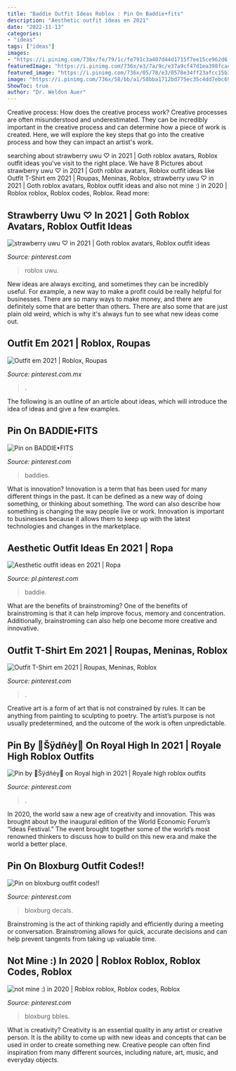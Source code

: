 ```yaml
---
title: "Baddie Outfit Ideas Roblox : Pin On Baddie•fits"
description: "Aesthetic outfit ideas en 2021"
date: "2022-11-13"
categories:
- "ideas"
tags: ["ideas"]
images:
- "https://i.pinimg.com/736x/fe/79/1c/fe791c3a407d44d1715f7ee15ce962d6.jpg"
featuredImage: "https://i.pinimg.com/736x/e3/7a/9c/e37a9cf47d1ea398fcace189ed46b431.jpg"
featured_image: "https://i.pinimg.com/736x/05/78/e3/0578e34ff23afcc15b3552b39e6fcb84.jpg"
image: "https://i.pinimg.com/736x/58/bb/a1/58bba1712bd775ec35c4dd7ebc693b78.jpg"
ShowToc: true
author: "Dr. Weldon Auer"
---
```



Creative process: How does the creative process work?
Creative processes are often misunderstood and underestimated. They can be incredibly important in the creative process and can determine how a piece of work is created. Here, we will explore the key steps that go into the creative process and how they can impact an artist's work.

	

		
searching about strawberry uwu ♡ in 2021 | Goth roblox avatars, Roblox outfit ideas you've visit to the right place. We have 8 Pictures about strawberry uwu ♡ in 2021 | Goth roblox avatars, Roblox outfit ideas like Outfit T-Shirt em 2021 | Roupas, Meninas, Roblox, strawberry uwu ♡ in 2021 | Goth roblox avatars, Roblox outfit ideas and also not mine :) in 2020 | Roblox roblox, Roblox codes, Roblox. Read more:
		
    
## Strawberry Uwu ♡ In 2021 | Goth Roblox Avatars, Roblox Outfit Ideas

<img loading=lazy src="https://i.pinimg.com/736x/84/93/af/8493affe95501e284cb999e502b8d4b1.jpg" onerror="this.onerror=null;this.src='https://tse2.mm.bing.net/th?id=OIP.0I4w8WpDlBGe98tPHVgLogAAAA&amp;pid=15.1';" alt="strawberry uwu ♡ in 2021 | Goth roblox avatars, Roblox outfit ideas">

_Source: pinterest.com_

>roblox uwu. 

	

New ideas are always exciting, and sometimes they can be incredibly useful. For example, a new way to make a profit could be really helpful for businesses. There are so many ways to make money, and there are definitely some that are better than others. There are also some that are just plain old weird, which is why it's always fun to see what new ideas come out.

    
## Outfit Em 2021 | Roblox, Roupas

<img loading=lazy src="https://i.pinimg.com/736x/b5/3e/14/b53e146d156815c1466e857947abc1bc.jpg" onerror="this.onerror=null;this.src='https://tse2.mm.bing.net/th?id=OIP.LiEaIXXUYwzuH-mcugFDBwHaLn&amp;pid=15.1';" alt="Outfit em 2021 | Roblox, Roupas">

_Source: pinterest.com.mx_

>. 

	

The following is an outline of an article about ideas, which will introduce the idea of ideas and give a few examples.

    
## Pin On BADDIE•FITS

<img loading=lazy src="https://i.pinimg.com/736x/30/4f/0f/304f0f9f5cd0d1f24b131e3b298ced1f.jpg" onerror="this.onerror=null;this.src='https://tse4.mm.bing.net/th?id=OIP.69vU--h4bjLLN9DVB1nWrQHaNL&amp;pid=15.1';" alt="Pin on BADDIE•FITS">

_Source: pinterest.com_

>baddies. 

	

What is innovation?
Innovation is a term that has been used for many different things in the past. It can be defined as a new way of doing something, or thinking about something. The word can also describe how something is changing the way people live or work. Innovation is important to businesses because it allows them to keep up with the latest technologies and changes in the marketplace.

    
## Aesthetic Outfit Ideas En 2021 | Ropa

<img loading=lazy src="https://i.pinimg.com/736x/05/78/e3/0578e34ff23afcc15b3552b39e6fcb84.jpg" onerror="this.onerror=null;this.src='https://tse1.mm.bing.net/th?id=OIP.nM7N91Nhe3QnCx0tvPf5JwHaM7&amp;pid=15.1';" alt="Aesthetic outfit ideas en 2021 | Ropa">

_Source: pl.pinterest.com_

>baddie. 

	

What are the benefits of brainstroming?
One of the benefits of brainstroming is that it can help improve focus, memory and concentration. Additionally, brainstroming can also help one become more creative and innovative.

    
## Outfit T-Shirt Em 2021 | Roupas, Meninas, Roblox

<img loading=lazy src="https://i.pinimg.com/736x/58/bb/a1/58bba1712bd775ec35c4dd7ebc693b78.jpg" onerror="this.onerror=null;this.src='https://tse2.mm.bing.net/th?id=OIP.3DlMi8JMsIHRUr2kA2EELAHaLa&amp;pid=15.1';" alt="Outfit T-Shirt em 2021 | Roupas, Meninas, Roblox">

_Source: pinterest.com_

>. 

	

Creative art is a form of art that is not constrained by rules. It can be anything from painting to sculpting to poetry. The artist’s purpose is not usually predetermined, and the outcome of the work is often unpredictable.

    
## Pin By 🌸Šÿdñėy🌸 On Royal High In 2021 | Royale High Roblox Outfits

<img loading=lazy src="https://i.pinimg.com/736x/fe/79/1c/fe791c3a407d44d1715f7ee15ce962d6.jpg" onerror="this.onerror=null;this.src='https://tse3.mm.bing.net/th?id=OIP.61WMifrtKC5mkN2SyPRmtgHaFx&amp;pid=15.1';" alt="Pin by 🌸Šÿdñėy🌸 on Royal high in 2021 | Royale high roblox outfits">

_Source: pinterest.com_

>. 

	

In 2020, the world saw a new age of creativity and innovation. This was brought about by the inaugural edition of the World Economic Forum’s “Ideas Festival.” The event brought together some of the world’s most renowned thinkers to discuss how to build on this new era and make the world a better place.

    
## Pin On Bloxburg Outfit Codes!!

<img loading=lazy src="https://i.pinimg.com/736x/e3/7a/9c/e37a9cf47d1ea398fcace189ed46b431.jpg" onerror="this.onerror=null;this.src='https://tse4.mm.bing.net/th?id=OIP.HUK_IjWe4ZA1umtrELg_ZwHaHU&amp;pid=15.1';" alt="Pin on bloxburg outfit codes!!">

_Source: pinterest.com_

>bloxburg decals. 

	

Brainstroming is the act of thinking rapidly and efficiently during a meeting or conversation. Brainstroming allows for quick, accurate decisions and can help prevent tangents from taking up valuable time.

    
## Not Mine :) In 2020 | Roblox Roblox, Roblox Codes, Roblox

<img loading=lazy src="https://i.pinimg.com/736x/05/78/15/057815444df339563991652001acf5a4.jpg" onerror="this.onerror=null;this.src='https://tse4.mm.bing.net/th?id=OIP.xGtukrg77vRO1n4kQqE9nAHaHW&amp;pid=15.1';" alt="not mine :) in 2020 | Roblox roblox, Roblox codes, Roblox">

_Source: pinterest.com_

>bloxburg bbles. 

	

What is creativity?
Creativity is an essential quality in any artist or creative person. It is the ability to come up with new ideas and concepts that can be used in order to create something new. Creative people can often find inspiration from many different sources, including nature, art, music, and everyday objects.

